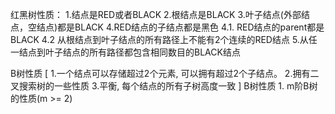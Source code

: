 红黑树性质：
    1.结点是RED或者BLACK
    2.根结点是BLACK
    3.叶子结点(外部结点，空结点)都是BLACK
    4.RED结点的子结点都是黑色
        4.1. RED结点的parent都是BLACK
        4.2 从根结点到叶子结点的所有路径上不能有2个连续的RED结点
    5.从任一结点到叶子结点的所有路径都包含相同数目的BLACK结点


B树性质
    [
        1.一个结点可以存储超过2个元素, 可以拥有超过2个子结点。
        2.拥有二叉搜索树的一些性质
        3.平衡, 每个结点的所有子树高度一致
    ]
B树性质
    1. m阶B树的性质(m >= 2)
        
    